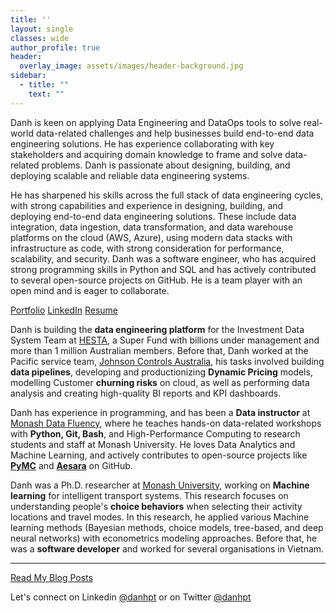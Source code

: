 ```yaml
---
title: ''
layout: single
classes: wide
author_profile: true
header:
  overlay_image: assets/images/header-background.jpg
sidebar:
  - title: ""
    text: ""
---
```


Danh is keen on applying Data Engineering and DataOps tools to solve real-world data-related challenges and help businesses build end-to-end data engineering solutions. He has experience collaborating with key stakeholders and acquiring domain knowledge to frame and solve data-related problems. Danh is passionate about designing, building, and deploying scalable and reliable data engineering systems.

He has sharpened his skills across the full stack of data engineering cycles, with strong capabilities and experience in designing, building, and deploying end-to-end data engineering solutions. These include data integration, data ingestion, data transformation, and data warehouse platforms on the cloud (AWS, Azure), using modern data stacks with infrastructure as code, with strong consideration for performance, scalability, and security. Danh was a software engineer, who has acquired strong programming skills in Python and SQL and has actively contributed to several open-source projects on GitHub. He is a team player with an open mind and is eager to collaborate.


<p class="text-center"> <a href="https://danhphan.net/projects/" class="btn btn--info">Portfolio</a> <a href="https://www.linkedin.com/in/danhpt" class="btn btn--info">LinkedIn</a> <a href="https://danhphan.net/resume/" class="btn btn--info">Resume</a> </p>

Danh is building the **data engineering platform** for the Investment Data System Team at [HESTA](https://www.hesta.com.au/about-us), a Super Fund with billions under management and more than 1 million Australian members. Before that, Danh worked at the Pacific service team, [Johnson Controls Australia](https://www.johnsoncontrols.com/en_au), his tasks involved building **data pipelines**, developing and productionizing **Dynamic Pricing** models, modelling Customer **churning risks** on cloud, as well as performing data analysis and creating high-quality BI reports and KPI dashboards.

Danh has experience in programming, and has been a **Data instructor** at [Monash Data Fluency](https://www.monash.edu/data-fluency/home), where he teaches hands-on data-related workshops with **Python, Git, Bash**, and High-Performance Computing to research students and staff at Monash University. He loves Data Analytics and Machine Learning, and actively contributes to open-source projects like **[PyMC](https://github.com/pymc-devs/pymc/pulls?q=danhphan)** and **[Aesara](https://github.com/aesara-devs/aesara/pulls?q=is%3Apr+author%3Adanhphan)** on GitHub.

Danh was a Ph.D. researcher at [Monash University](https://www.monash.edu/engineering/its), working on **Machine learning** for intelligent transport systems. This research focuses on understanding people's **choice behaviors** when selecting their activity locations and travel modes. In this research, he applied various Machine learning methods (Bayesian methods, choice models, tree-based, and deep neural networks) with econometrics modeling approaches. Before that, he was a **software developer** and worked for several organisations in Vietnam.

---

<p class="text-center"><a href="https://danhphan.net/blog/" class="btn btn--info">Read My Blog Posts</a></p>

Let's connect on Linkedin <a href="https://www.linkedin.com/in/danhpt">@danhpt</a> or on Twitter <a href="https://twitter.com/danhpt">@danhpt</a>

<!-- <a class="twitter-timeline" data-height="650" href="https://twitter.com/danhpt?ref_src=twsrc%5Etfw">Tweets by danh phan</a> <script async src="https://platform.twitter.com/widgets.js" charset="utf-8"></script> -->